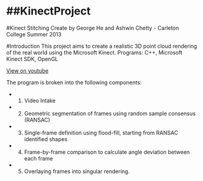 ##KinectProject
=============

#Kinect Stitching
Create by George He and Ashwin Chetty - Carleton College Summer 2013

#Introduction
This project aims to create a realistic 3D point cloud rendering of the real world using the Microsoft Kinect.
Programs: C++, Microsoft Kinect SDK, OpenGL

[View on youtube](https://www.youtube.com/watch?v=aTB151ramo8&)

The program is broken into the following components:
- 1. Video Intake
- 2. Geometric segmentation of frames using random sample consensus (RANSAC)
- 3. Single-frame definition using flood-fill, starting from RANSAC identified shapes
- 4. Frame-by-frame comparison to calculate angle deviation between each frame
- 5. Overlaying frames into singular rendering.


